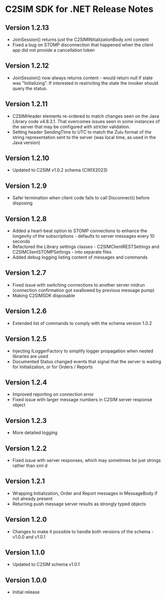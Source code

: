 # C2SIM SDK for .NET Release Notes

## Version 1.2.13
* JoinSession() returns just the C2SIMINitializationBody xml content
* Fixed a bug on STOMP disconnection that happened when the client app did not provide a cancellation token

## Version 1.2.12
* JoinSession() now always returns content - would return null if state was "Initializing". 
If interested in restricting the state the invoker should query the status.  

## Version 1.2.11
* C2SIMHeader elements re-ordered to match changes seen on the Java Library code v4.8.3.1.
That overcomes issues seen in some instances of the server that may be configured with stricter validation.
* Setting header SendingTIme to UTC to match the Zulu format of the string representation sent to the server (was local time, as used in the Java version)

## Version 1.2.10
* Updated to C2SIM v1.0.2 schema (CWIX2023)

## Version 1.2.9
* Safer termination when client code fails to call Disconnect() before disposing

## Version 1.2.8
* Added a heart-beat option to STOMP connections to enhance the longevity of the subscriptions - defaults to server messages every 10 seconds
* Refactored the Library settings classes - C2SIMClientRESTSettings and C2SIMClientSTOMPSettings - into separate files
* Added debug logging listing content of messages and commands

## Version 1.2.7
* Fixed issue with switching connections to another server midrun (connection confirmation got swallowed by previous message pump)
* Making C2SIMSDK disposable

## Version 1.2.6
* Extended list of commands to comply with the schema version 1.0.2

## Version 1.2.5
* Injecting ILoggerFactory to simplify logger propagation when nested libraries are used
* Documented Status changed events that signal that the server is waiting for Initialization, or for Orders / Reports

## Version 1.2.4
* Improved reporting on connection error
* Fixed issue with larger message numbers in C2SIM server response object

## Version 1.2.3
*  More detailed logging
    
## Version 1.2.2
* Fixed issue with server responses, which may sometimes be just strings rather than xml d

## Version 1.2.1

* Wrapping Initialization, Order and Report messages in MessageBody if not already present
* Returning push message server results as strongly typed  objects

## Version 1.2.0

* Changes to make it possible to handle both versions of the schema - v1.0.0 and v1.0.1

## Version 1.1.0

* Updated to C2SIM schema v1.0.1

## Version 1.0.0

* Initial release